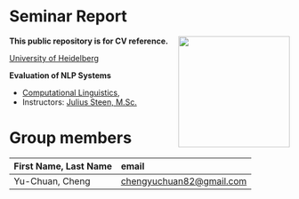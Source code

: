 # Seminar Report
 <img src="https://upload.wikimedia.org/wikipedia/commons/e/ea/Ruprecht-Karls-Universit%C3%A4t_Heidelberg_Logo.svg" align="right" width="200px"/>
 
**This public repository is for CV reference.**

[University of Heidelberg](https://www.uni-heidelberg.de/en)  


**Evaluation of NLP Systems**

- [Computational Linguistics](https://www.cl.uni-heidelberg.de/courses/),  
- Instructors: [Julius Steen, M.Sc.](https://www.cl.uni-heidelberg.de/~steen/)


# Group members
| First Name, Last Name| email |
|:-------|:-------|
| Yu-Chuan, Cheng | chengyuchuan82@gmail.com |
